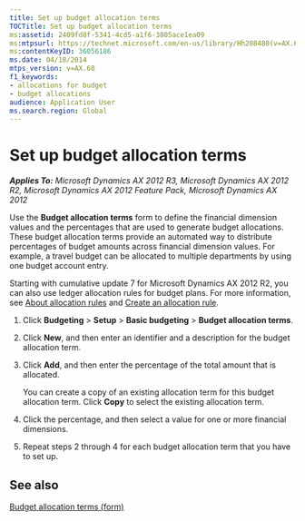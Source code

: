 ```yaml
---
title: Set up budget allocation terms
TOCTitle: Set up budget allocation terms
ms:assetid: 2409fd8f-5341-4cd5-a1f6-3805ace1ea09
ms:mtpsurl: https://technet.microsoft.com/en-us/library/Hh208480(v=AX.60)
ms:contentKeyID: 36056186
ms.date: 04/18/2014
mtps_version: v=AX.60
f1_keywords:
- allocations for budget
- budget allocations
audience: Application User
ms.search.region: Global
---
```


# Set up budget allocation terms 


_**Applies To:** Microsoft Dynamics AX 2012 R3, Microsoft Dynamics AX 2012 R2, Microsoft Dynamics AX 2012 Feature Pack, Microsoft Dynamics AX 2012_

Use the **Budget allocation terms** form to define the financial dimension values and the percentages that are used to generate budget allocations. These budget allocation terms provide an automated way to distribute percentages of budget amounts across financial dimension values. For example, a travel budget can be allocated to multiple departments by using one budget account entry.

Starting with cumulative update 7 for Microsoft Dynamics AX 2012 R2, you can also use ledger allocation rules for budget plans. For more information, see [About allocation rules](about-allocation-rules.md) and [Create an allocation rule](create-an-allocation-rule.md).

1.  Click **Budgeting** \> **Setup** \> **Basic budgeting** \> **Budget allocation terms**.

2.  Click **New**, and then enter an identifier and a description for the budget allocation term.

3.  Click **Add**, and then enter the percentage of the total amount that is allocated.
    
    You can create a copy of an existing allocation term for this budget allocation term. Click **Copy** to select the existing allocation term.

4.  Click the percentage, and then select a value for one or more financial dimensions.

5.  Repeat steps 2 through 4 for each budget allocation term that you have to set up.

## See also

[Budget allocation terms (form)](https://technet.microsoft.com/en-us/library/hh209569\(v=ax.60\))

  



